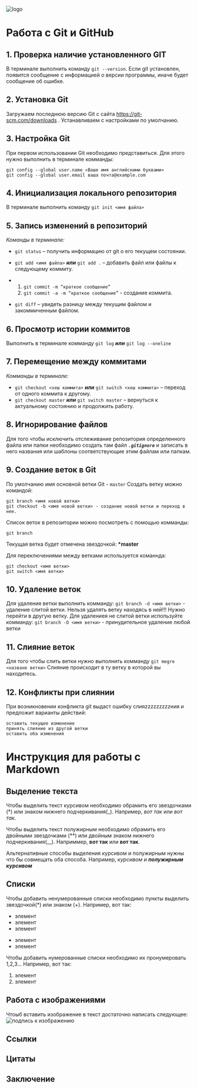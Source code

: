 ![logo](git_Logo.png)
# **Работа с Git и GitHub**

## 1. Проверка наличие установленного GIT
В терминале выполнить команду `git --version`. Если git установлен, появится сообщение с информацией о версии программы, иначе будет сообщение об ошибке.

## 2. Установка Git
Загружаем последнюю версию Git с сайта https://git-scm.com/downloads .
Устанавливаем с настройками по умолчанию.

## 3. Настройка Git
При первом использовании Git необходимо представиться. Для этого нужно выполнить  в терминале комманды:
```
git config --global user.name «Ваше имя английскими буквами»
git config --global user.email ваша почта@example.com
```

## 4. Инициализация локального репозитория
В терминале выполнить команду  `git init <имя файла>`

## 5. Запись изменений в репозиторий

*Команды в терминале:*
* `git status` – получить информацию от git о его текущем состоянии.

* `git add <имя файла>` ***или*** `git add .` – добавить файл или файлы к следующему коммиту.

* 1. `git commit -m “краткое сообщение”` 
  2. `git commit -а -m “краткое сообщение”` - создание коммита.
* `git diff` – увидеть разницу между текущим файлом и закоммиченным файлом.

## 6. Просмотр истории коммитов
Выполнить в терминале комманду `git log` ***или*** `git log --oneline`

## 7. Перемещение между коммитами 

*Комманды в терминале:*
* `git checkout <хеш коммита>` ***или*** `git switch <хеш коммита>` – переход от одного коммита к другому.
* `git checkout master` ***или*** `git switch master`  – вернуться к актуальному состоянию и продолжить работу.

## 8. Игнорирование файлов
Для того чтобы исключить отслеживание репозитория определенного файла или папки необходимо создать там файл ***`.gitignore`*** и записать в него названия или шаблоны соответствующие этим файлам или папкам.

## 9. Создание веток в Git
По умолчанию имя основной ветки Git  - `master`
Создать ветку можно командой:
```
git branch <имя новой ветки>
git checkout -b <имя новой ветки> - создание новой ветки и переход в нее.
```
Список веток в репозитории можно посмотреть с помощью комманды:
```
git branch
```
Текущая ветка будет отмечена звездочкой: **\*master**

Для переключениями между ветками используется команнда: 
```
git checkout <имя ветки>
git switch <имя ветки>
```
## 10. Удаление веток
Для удаления ветки выполнить комманду:
`git branch -d <имя ветки>` - удаление слитой ветки.
Нельзя удалять ветку находясь в ней!!! Нужно перейти в другую ветку.
Для удалениея не слитой ветки используйте комманду: 
`git branch -D <имя ветки>` - принудительное удаление любой ветки

## 11. Слияние веток
Для того чтобы слить ветки нужно выполнить комманду `git megre <назване ветки>`
Слияние происходит в ту ветку в которой вы находитесь.

## 12. Конфликты при слиянии
При возникновении конфликта git выдаст ошибку слияzzzzzzzzzния и предложит варианты действий:
```
оставить текущее изменение
принять слияние из другой ветки
оставить оба изменения
```


# **Инструкция для работы с Markdown**

## Выделение текста

Чтобы выделить текст курсивом необходимо обрамить его звездочками (*) или знаком нижнего подчеркивания(_). Например, *вот так* или _вот так_.

Чтобы выделить текст полужирным необходимо обрамить его двойными звездочками (**) или двойным знаком нижнего подчеркивания(__). Наприммер, **вот так** или __вот так__.

Альтернативные способы выделения курсивом и полужирным нужны что бы совмещать оба способа. Например, _курсивом и **полужирным курсивом**_

## Списки

Чтобы добавить ненумерованные списки необходимо пункты выделить звездочкой(*) или знаком (+). Например, вот так:
* элемент
* элемент
* элемент
+ элемент
+ элемент

Чтобы добавить нумерованные списки необходимо их пронумеровать 1,2,3... Например, вот так:
1. элемент
2. элемент

## Работа с изображениями

Чтоыб вставить изображение в текст достаточно написать следующее:
![подпись к изображению](инструкция.jpg)

## Ссылки

## Цитаты

## Заключение